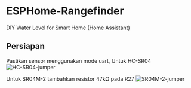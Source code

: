 # ESPHome-Rangefinder
DIY Water Level for Smart Home (Home Assistant)

## Persiapan
Pastikan sensor menggunakan mode uart,
Untuk HC-SR04
![HC-SR04-jumper](https://ptsolns.com/cdn/shop/files/Modes.jpg?v=1697006723&width=1445)

Untuk SR04M-2 tambahkan resistor 47kΩ pada  R27
![SR04M-2-jumper](https://circuitdigest.com/sites/default/files/inlineimages/u5/R27-jumper-in-Ultrasonic-Module.jpg)
